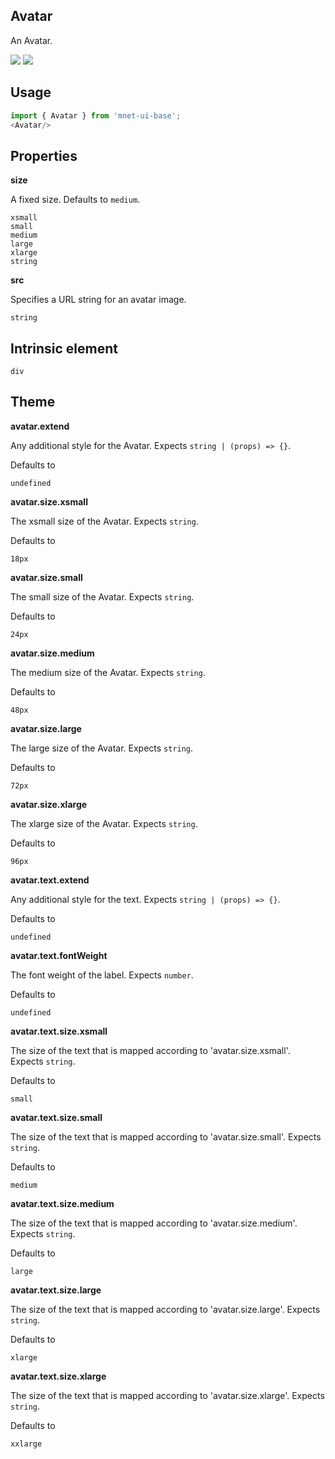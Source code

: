 ## Avatar
An Avatar.

[![](https://cdn-images-1.medium.com/fit/c/120/120/1*TD1P0HtIH9zF0UEH28zYtw.png)](https://storybook.MnetUIBase.io/?selectedKind=Visualizations-Avatar&full=0&stories=1&panelRight=0) [![](https://codesandbox.io/static/img/play-codesandbox.svg)](https://codesandbox.io/s/github/MnetUIBase/MnetUIBase-sandbox?initialpath=/avatar&module=%2Fsrc%2FAvatar.js)
## Usage

```javascript
import { Avatar } from 'mnet-ui-base';
<Avatar/>
```

## Properties

**size**

A fixed size. Defaults to `medium`.

```
xsmall
small
medium
large
xlarge
string
```

**src**

Specifies a URL string for an avatar image.

```
string
```
  
## Intrinsic element

```
div
```
## Theme
  
**avatar.extend**

Any additional style for the Avatar. Expects `string | (props) => {}`.

Defaults to

```
undefined
```

**avatar.size.xsmall**

The xsmall size of the Avatar. Expects `string`.

Defaults to

```
18px
```

**avatar.size.small**

The small size of the Avatar. Expects `string`.

Defaults to

```
24px
```

**avatar.size.medium**

The medium size of the Avatar. Expects `string`.

Defaults to

```
48px
```

**avatar.size.large**

The large size of the Avatar. Expects `string`.

Defaults to

```
72px
```

**avatar.size.xlarge**

The xlarge size of the Avatar. Expects `string`.

Defaults to

```
96px
```

**avatar.text.extend**

Any additional style for the text. Expects `string | (props) => {}`.

Defaults to

```
undefined
```

**avatar.text.fontWeight**

The font weight of the label. Expects `number`.

Defaults to

```
undefined
```

**avatar.text.size.xsmall**

The size of the text that is mapped according to 'avatar.size.xsmall'. Expects `string`.

Defaults to

```
small
```

**avatar.text.size.small**

The size of the text that is mapped according to 'avatar.size.small'. Expects `string`.

Defaults to

```
medium
```

**avatar.text.size.medium**

The size of the text that is mapped according to 'avatar.size.medium'. Expects `string`.

Defaults to

```
large
```

**avatar.text.size.large**

The size of the text that is mapped according to 'avatar.size.large'. Expects `string`.

Defaults to

```
xlarge
```

**avatar.text.size.xlarge**

The size of the text that is mapped according to 'avatar.size.xlarge'. Expects `string`.

Defaults to

```
xxlarge
```
